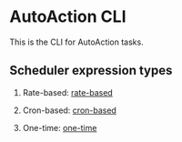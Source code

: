 # AutoAction CLI

This is the CLI for AutoAction tasks.

## Scheduler expression types

1. Rate-based: [rate-based](https://docs.aws.amazon.com/scheduler/latest/UserGuide/schedule-types.html#rate-based)  
    
2. Cron-based: [cron-based](https://docs.aws.amazon.com/scheduler/latest/UserGuide/schedule-types.html#cron-based)

3. One-time: [one-time](https://docs.aws.amazon.com/scheduler/latest/UserGuide/schedule-types.html#one-time)
